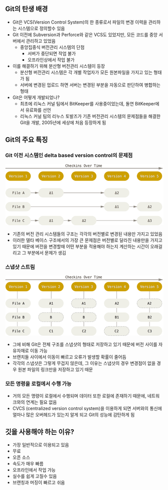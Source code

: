 ## Git의 탄생 배경

- Git은 VCS(Version Control System)의 한 종류로서 파일의 변경 이력을 관리하는 시스템으로 정의할수 있음
- Git 이전에 Subversion과 Perforce와 같은 VCS도 있었지만, 모든 코드를 중앙 서버에서 관리하고 있었음
  - 중앙집중식 버전관리 시스템의 단점
    - 서버가 중단되면 작업 불가
    - 오프라인상에서 작업 불가
- 이를 해결하기 위해 분산형 버전관리 시스템이 등장
  - 분산형 버전관리 시스템은 각 개별 작업자가 모든 원본파일을 가지고 있는 형태가 됨
  - 서버에 변경된 업로드 하면 서버는 변경된 부분을 자동으로 판단하여 병합하는 형태
- Git은 어떻게 개발되었나?
  - 최초에 리눅스 커널 팀에서 BitKeeper를 사용중이었는데, 돌연 BitKeeper에서 유료화를 선언
  - 리눅스 커널 팀의 리누스 토발즈가 기존 버전관리 시스템의 문제점들을 해결한 Git을 개발, 2005년에 세상에 처음 등장하게 됨

## Git의 주요 특징

### Git 이전 시스템인 delta based version control의 문제점

![basic_introduction/1.png](basic_introduction/1.png)

- 기존의 버전 관리 시스템들의 구조는 각각의 버전별로 변경된 내용만 가지고 있었음
- 이러한 델타 베이스 구조에서의 가장 큰 문제점은 버전별로 달라진 내용만을 가지고 있기 때문에 버전을 변경할때 어떤 부분을 적용해야 하는지 계산하는 시간이 오래걸리고 그 부분에서 문제가 생김

### 스냅샷 스트림

![basic_introduction/2.png](basic_introduction/2.png)

- 그에 비해 Git은 전체 구조를 스냅샷의 형태로 저장하고 있기 때문에 버전 사이를 자유자재로 이동 가능
- 브랜치들 사이에서 이동이 빠르고 오류가 발생할 확률이 줄어듬
- 각각의 스냅샷은 그렇게 무겁지 않은데, 그 이유는 스냅샷의 경우 변경점이 없을 경우 원본 파일의 링크만을 저장하고 있기 때문

### 모든 명령을 로컬에서 수행 가능

- 거의 모든 명령이 로컬에서 수행되며 데이터 또한 로컬에 존재하기 때문에, 네트워크와의 연계는 필요 없음
- CVCS (centralized version control system)을 이용하게 되면 서버와의 통신에 얼마나 많은 오버헤드가 있는지 알게 되고 Git의 성능에 감탄하게 됨

## 깃을 사용해야 하는 이유?

- 가장 일반적으로 이용되고 있음
- 무료
- 오픈 소스
- 속도가 매우 빠름
- 오프라인에서 작업 가능
- 실수를 쉽게 고칠수 있음
- 브랜칭과 머징이 빠르고 쉬움
